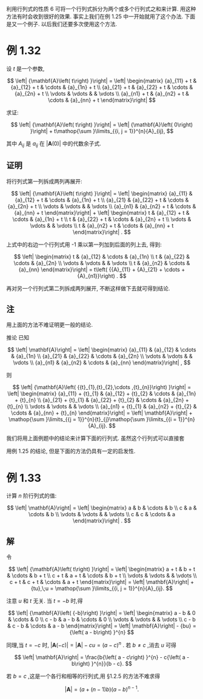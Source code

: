 
利用行列式的性质 6 可将一个行列式拆分为两个或多个行列式之和来计算. 用这种方法有时会收到很好的效果. 事实上我们在例 1.25 中一开始就用了这个办法. 下面是又一个例子. 以后我们还要多次使用这个方法.

# 例 1.32
设 $t$ 是一个参数,

$$
\left| {\mathbf{A}\left( t\right) }\right| = \left| \begin{matrix} {a}_{11} + t & {a}_{12} + t & \cdots & {a}_{1n} + t \\ {a}_{21} + t & {a}_{22} + t & \cdots & {a}_{2n} + t \\ \vdots & \vdots & & \vdots \\ {a}_{n1} + t & {a}_{n2} + t & \cdots & {a}_{nn} + t \end{matrix}\right|
$$

求证:

$$
\left| {\mathbf{A}\left( t\right) }\right| = \left| {\mathbf{A}\left( 0\right) }\right| + t\mathop{\sum }\limits_{{i, j = 1}}^{n}{A}_{ij},
$$

其中 ${A}_{ij}$ 是 ${a}_{ij}$ 在 $\left| {\mathbf{A}\left( 0\right) }\right|$ 中的代数余子式.

## 证明 
将行列式第一列拆成两列再展开:

$$
\left| {\mathbf{A}\left( t\right) }\right| = \left| \begin{matrix} {a}_{11} & {a}_{12} + t & \cdots & {a}_{1n} + t \\ {a}_{21} & {a}_{22} + t & \cdots & {a}_{2n} + t \\ \vdots & \vdots & & \vdots \\ {a}_{n1} & {a}_{n2} + t & \cdots & {a}_{nn} + t \end{matrix}\right| + \left| \begin{matrix} t & {a}_{12} + t & \cdots & {a}_{1n} + t \\ t & {a}_{22} + t & \cdots & {a}_{2n} + t \\ \vdots & \vdots & & \vdots \\ t & {a}_{n2} + t & \cdots & {a}_{nn} + t \end{matrix}\right| .
$$

上式中的右边一个行列式用 -1 乘以第一列加到后面的列上去, 得到:

$$
\left| \begin{matrix} t & {a}_{12} & \cdots & {a}_{1n} \\ t & {a}_{22} & \cdots & {a}_{2n} \\ \vdots & \vdots & & \vdots \\ t & {a}_{n2} & \cdots & {a}_{nn} \end{matrix}\right| = t\left( {{A}_{11} + {A}_{21} + \cdots + {A}_{n1}}\right) .
$$

再对另一个行列式第二列拆成两列展开, 不断这样做下去就可得到结论.

## 注
用上面的方法不难证明更一般的结论.

推论 已知

$$
\left| \mathbf{A}\right| = \left| \begin{matrix} {a}_{11} & {a}_{12} & \cdots & {a}_{1n} \\ {a}_{21} & {a}_{22} & \cdots & {a}_{2n} \\ \vdots & \vdots & & \vdots \\ {a}_{n1} & {a}_{n2} & \cdots & {a}_{nn} \end{matrix}\right| ,
$$

则

$$
\left| {\mathbf{A}\left( {{t}_{1},{t}_{2},\cdots ,{t}_{n}}\right) }\right| = \left| \begin{matrix} {a}_{11} + {t}_{1} & {a}_{12} + {t}_{2} & \cdots & {a}_{1n} + {t}_{n} \\ {a}_{21} + {t}_{1} & {a}_{22} + {t}_{2} & \cdots & {a}_{2n} + {t}_{n} \\ \vdots & \vdots & & \vdots \\ {a}_{n1} + {t}_{1} & {a}_{n2} + {t}_{2} & \cdots & {a}_{nn} + {t}_{n} \end{matrix}\right| = \left| \mathbf{A}\right| + \mathop{\sum }\limits_{{j = 1}}^{n}{t}_{j}\mathop{\sum }\limits_{{i = 1}}^{n}{A}_{ij}.
$$

我们将用上面例题中的结论来计算下面的行列式. 虽然这个行列式可以直接套

用例 1.25 的结论, 但是下面的方法仍具有一定的启发性.

# 例 1.33
计算 $n$ 阶行列式的值:

$$
\left| \mathbf{A}\right| = \left| \begin{matrix} a & b & \cdots & b \\ c & a & \cdots & b \\ \vdots & \vdots & & \vdots \\ c & c & \cdots & a \end{matrix}\right| .
$$

## 解
令

$$
\left| {\mathbf{A}\left( t\right) }\right| = \left| \begin{matrix} a + t & b + t & \cdots & b + t \\ c + t & a + t & \cdots & b + t \\ \vdots & \vdots & & \vdots \\ c + t & c + t & \cdots & a + t \end{matrix}\right| = \left| \mathbf{A}\right| + {tu},\;u = \mathop{\sum }\limits_{{i, j = 1}}^{n}{A}_{ij}.
$$

注意 $u$ 和 $t$ 无关. 当 $t = - b$ 时,得

$$
\left| {\mathbf{A}\left( {-b}\right) }\right| = \left| \begin{matrix} a - b & 0 & \cdots & 0 \\ c - b & a - b & \cdots & 0 \\ \vdots & \vdots & & \vdots \\ c - b & c - b & \cdots & a - b \end{matrix}\right| = \left| \mathbf{A}\right| - {bu} = {\left( a - b\right) }^{n}
$$

同理,当 $t = - c$ 时, $\left| {\mathbf{A}\left( {-c}\right) }\right| = \left| \mathbf{A}\right| - {cu} = {\left( a - c\right) }^{n}$ . 若 $b \neq c$ ,消去 $u$ 可得

$$
\left| \mathbf{A}\right| = \frac{b{\left( a - c\right) }^{n} - c{\left( a - b\right) }^{n}}{b - c}.
$$

若 $b = c$ ,这是一个各行和相等的行列式,用 $§{1.2.5}$ 的方法不难求得

$$
\left| \mathbf{A}\right| = \left( {a + \left( {n - 1}\right) b}\right) {\left( a - b\right) }^{n - 1}.
$$